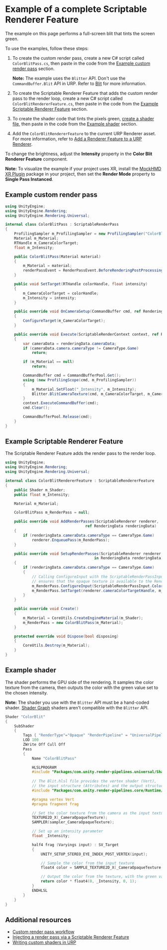 # Example of a complete Scriptable Renderer Feature

The example on this page performs a full-screen blit that tints the screen green.

To use the examples, follow these steps:

1. To create the custom render pass, create a new C# script called `ColorBlitPass.cs`, then paste in the code from the [Example custom render pass](#render-pass) section.

    **Note:** The example uses the `Blitter` API. Don't use the `CommandBuffer.Blit` API in URP. Refer to [Blit](../customize/blit-overview) for more information.

2. To create the Scriptable Renderer Feature that adds the custom render pass to the render loop, create a new C# script called `ColorBlitRendererFeature.cs`, then paste in the code from the [Example Scriptable Renderer Feature](#scriptable-renderer-feature) section.

3. To create the shader code that tints the pixels green, [create a shader file](https://docs.unity3d.com/2022.3/Documentation/Manual/class-Shader.html), then paste in the code from the [Example shader](#shader) section.

4. Add the `ColorBlitRendererFeature` to the current URP Renderer asset. For more information, refer to [Add a Renderer Feature to a URP Renderer](../urp-renderer-feature.md).

To change the brightness, adjust the **Intensity** property in the **Color Blit Renderer Feature** component.

**Note:** To visualize the example if your project uses XR, install the [MockHMD XR Plugin](https://docs.unity3d.com/Packages/com.unity.xr.mock-hmd@latest/) package in your project, then set the **Render Mode** property to **Single Pass Instanced**.

<a name="render-pass"></a>
## Example custom render pass

```C#
using UnityEngine;
using UnityEngine.Rendering;
using UnityEngine.Rendering.Universal;

internal class ColorBlitPass : ScriptableRenderPass
{
    ProfilingSampler m_ProfilingSampler = new ProfilingSampler("ColorBlit");
    Material m_Material;
    RTHandle m_CameraColorTarget;
    float m_Intensity;

    public ColorBlitPass(Material material)
    {
        m_Material = material;
        renderPassEvent = RenderPassEvent.BeforeRenderingPostProcessing;
    }

    public void SetTarget(RTHandle colorHandle, float intensity)
    {
        m_CameraColorTarget = colorHandle;
        m_Intensity = intensity;
    }

    public override void OnCameraSetup(CommandBuffer cmd, ref RenderingData renderingData)
    {
        ConfigureTarget(m_CameraColorTarget);
    }

    public override void Execute(ScriptableRenderContext context, ref RenderingData renderingData)
    {
        var cameraData = renderingData.cameraData;
        if (cameraData.camera.cameraType != CameraType.Game)
            return;

        if (m_Material == null)
            return;

        CommandBuffer cmd = CommandBufferPool.Get();
        using (new ProfilingScope(cmd, m_ProfilingSampler))
        {
            m_Material.SetFloat("_Intensity", m_Intensity);
            Blitter.BlitCameraTexture(cmd, m_CameraColorTarget, m_CameraColorTarget, m_Material, 0);
        }
        context.ExecuteCommandBuffer(cmd);
        cmd.Clear();

        CommandBufferPool.Release(cmd);
    }
}
```

<a name="scriptable-renderer-feature"></a>
## Example Scriptable Renderer Feature

The Scriptable Renderer Feature adds the render pass to the render loop.

```C#
using UnityEngine;
using UnityEngine.Rendering;
using UnityEngine.Rendering.Universal;

internal class ColorBlitRendererFeature : ScriptableRendererFeature
{
    public Shader m_Shader;
    public float m_Intensity;

    Material m_Material;

    ColorBlitPass m_RenderPass = null;

    public override void AddRenderPasses(ScriptableRenderer renderer,
                                    ref RenderingData renderingData)
    {
        if (renderingData.cameraData.cameraType == CameraType.Game)
            renderer.EnqueuePass(m_RenderPass);
    }

    public override void SetupRenderPasses(ScriptableRenderer renderer,
                                        in RenderingData renderingData)
    {
        if (renderingData.cameraData.cameraType == CameraType.Game)
        {
            // Calling ConfigureInput with the ScriptableRenderPassInput.Color argument
            // ensures that the opaque texture is available to the Render Pass.
            m_RenderPass.ConfigureInput(ScriptableRenderPassInput.Color);
            m_RenderPass.SetTarget(renderer.cameraColorTargetHandle, m_Intensity);
        }
    }

    public override void Create()
    {
        m_Material = CoreUtils.CreateEngineMaterial(m_Shader);
        m_RenderPass = new ColorBlitPass(m_Material);
    }

    protected override void Dispose(bool disposing)
    {
        CoreUtils.Destroy(m_Material);
    }
}
```

<a name="shader"></a>
## Example shader

The shader performs the GPU side of the rendering. It samples the color texture from the camera, then outputs the color with the green value set to the chosen intensity.

**Note:** The shader you use with the `Blitter` API must be a hand-coded shader. [Shader Graph](xref:um-shader-graph) shaders aren't compatible with the `Blitter` API.

```c++
Shader "ColorBlit"
{
    SubShader
    {
        Tags { "RenderType"="Opaque" "RenderPipeline" = "UniversalPipeline"}
        LOD 100
        ZWrite Off Cull Off
        Pass
        {
            Name "ColorBlitPass"

            HLSLPROGRAM
            #include "Packages/com.unity.render-pipelines.universal/ShaderLibrary/Core.hlsl"
            
            // The Blit.hlsl file provides the vertex shader (Vert),
            // the input structure (Attributes) and the output structure (Varyings)
            #include "Packages/com.unity.render-pipelines.core/Runtime/Utilities/Blit.hlsl"

            #pragma vertex Vert
            #pragma fragment frag

            // Set the color texture from the camera as the input texture
            TEXTURE2D_X(_CameraOpaqueTexture);
            SAMPLER(sampler_CameraOpaqueTexture);

            // Set up an intensity parameter
            float _Intensity;

            half4 frag (Varyings input) : SV_Target
            {
                UNITY_SETUP_STEREO_EYE_INDEX_POST_VERTEX(input);

                // Sample the color from the input texture
                float4 color = SAMPLE_TEXTURE2D_X(_CameraOpaqueTexture, sampler_CameraOpaqueTexture, input.texcoord);

                // Output the color from the texture, with the green value set to the chosen intensity
                return color * float4(0, _Intensity, 0, 1);
            }
            ENDHLSL
        }
    }
}
```

## Additional resources

- [Custom render pass workflow](../renderer-features/custom-rendering-pass-workflow-in-urp.md)
- [Injecting a render pass via a Scriptable Renderer Feature](../renderer-features/scriptable-renderer-features/scriptable-renderer-features-landing.md)
- [Writing custom shaders in URP](../writing-custom-shaders-urp.md)
